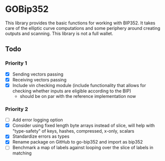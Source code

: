 # GOBip352

This library provides the basic functions for working with BIP352.
It takes care of the elliptic curve computations and some periphery around creating outputs and scanning.
This library is not a full wallet. 

## Todo

### Priority 1
- [x] Sending vectors passing
- [x] Receiving vectors passing
- [x] Include vin checking module (include functionality that allows for checking whether inputs are eligible according to the BIP)
  - should be on par with the reference implementation now

### Priority 2
- [ ] Add error logging option
- [x] Consider using fixed length byte arrays instead of slice, will help with "type-safety" of keys, hashes, compressed, x-only, scalars
- [x] Standardize errors as types
- [x] Rename package on GitHub to go-bip352 and import as bip352
- [ ] Benchmark a map of labels against looping over the slice of labels in matching 
